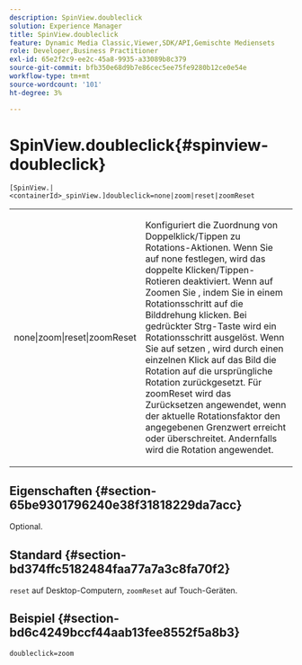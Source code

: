 ```yaml
---
description: SpinView.doubleclick
solution: Experience Manager
title: SpinView.doubleclick
feature: Dynamic Media Classic,Viewer,SDK/API,Gemischte Mediensets
role: Developer,Business Practitioner
exl-id: 65e2f2c9-ee2c-45a8-9935-a33089b8c379
source-git-commit: bfb350e68d9b7e86cec5ee75fe9280b12ce0e54e
workflow-type: tm+mt
source-wordcount: '101'
ht-degree: 3%

---
```


# SpinView.doubleclick{#spinview-doubleclick}

`[SpinView.|<containerId>_spinView.]doubleclick=none|zoom|reset|zoomReset`

<table id="table_2D828A5750644B9CB95A2989C36F15F1"> 
 <tbody> 
  <tr> 
   <td colname="col1"> <p> <span class="codeph"> none|zoom|reset|zoomReset  </span> </p> </td> 
   <td colname="col2"> <p> Konfiguriert die Zuordnung von Doppelklick/Tippen zu Rotations-Aktionen. Wenn Sie auf <span class="codeph"> none </span> festlegen, wird das doppelte Klicken/Tippen-Rotieren deaktiviert. Wenn auf <span class="codeph"> Zoomen Sie </span>, indem Sie in einem Rotationsschritt auf die Bilddrehung klicken. Bei gedrückter Strg-Taste wird ein Rotationsschritt ausgelöst. Wenn Sie auf <span class="codeph"> setzen </span>, wird durch einen einzelnen Klick auf das Bild die Rotation auf die ursprüngliche Rotation zurückgesetzt. Für <span class="codeph"> zoomReset </span> wird das Zurücksetzen angewendet, wenn der aktuelle Rotationsfaktor den angegebenen Grenzwert erreicht oder überschreitet. Andernfalls wird die Rotation angewendet. </p> </td> 
  </tr> 
 </tbody> 
</table>

## Eigenschaften {#section-65be9301796240e38f31818229da7acc}

Optional.

## Standard {#section-bd374ffc5182484faa77a7a3c8fa70f2}

`reset` auf Desktop-Computern,  `zoomReset` auf Touch-Geräten.

## Beispiel {#section-bd6c4249bccf44aab13fee8552f5a8b3}

`doubleclick=zoom`
